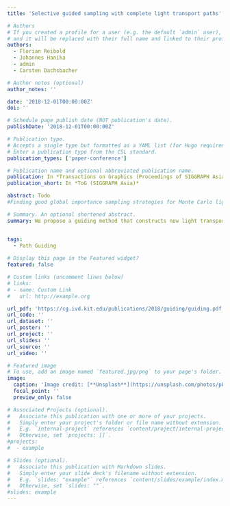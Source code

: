 ```yaml
---
title: 'Selective guided sampling with complete light transport paths'

# Authors
# If you created a profile for a user (e.g. the default `admin` user), write the username (folder name) here
# and it will be replaced with their full name and linked to their profile.
authors:
  - Florian Reibold
  - Johannes Hanika
  - admin
  - Carsten Dachsbacher

# Author notes (optional)
author_notes: ''

date: '2018-12-01T00:00:00Z'
doi: ''

# Schedule page publish date (NOT publication's date).
publishDate: '2018-12-01T00:00:00Z'

# Publication type.
# Accepts a single type but formatted as a YAML list (for Hugo requirements).
# Enter a publication type from the CSL standard.
publication_types: ['paper-conference']

# Publication name and optional abbreviated publication name.
publication: In *Transactions on Graphics (Proceedings of SIGGRAPH Asia)*
publication_short: In *ToG (SIGGRAPH Asia)*

abstract: Todo
#Finding good global importance sampling strategies for Monte Carlo light transport is challenging. While estimators using local methods (such as BSDF sampling or next event estimation) often work well in the majority of a scene, small regions in path space can be sampled insufficiently (e.g. a reflected caustic). We propose a novel data-driven guided sampling method which selectively adapts to such problematic regions and complements the unguided estimator. It is based on complete transport paths, i.e. is able to resolve the correlation due to BSDFs and free flight distances in participating media. It is conceptuall simple and places anisotropic truncated Gaussian distributions around guide paths to reconstruct a continuous probability density function (guided PDF). Guide paths are iteratively sampled from the guided as well as the unguided PDF and only recorded if they cause high variance in the current estimator. While plain Monte Carlo samples paths independently and Markov chain-based methods perturb a single current sample, we determine the reconstruction kernels by a set of neighbouring paths. This enables local exploration of the integrand without detailed balance constraints or the need for analytic derivatives. We show that our method can decompose the path space into a region that is well sampled by the unguided estimator and one that is handled by the new guided sampler. In realistic scenarios, we show 4x speedups over the unguided sampler. 

# Summary. An optional shortened abstract.
summary: We propose a guiding method that constructs new light transport paths based on previous paths from difficult regions.


tags:
  - Path Guiding
  
# Display this page in the Featured widget?
featured: false

# Custom links (uncomment lines below)
# links:
# - name: Custom Link
#   url: http://example.org

url_pdf: 'https://cg.ivd.kit.edu/publications/2018/guiding/guiding.pdf'
url_code: ''
url_dataset: ''
url_poster: ''
url_project: ''
url_slides: ''
url_source: ''
url_video: ''

# Featured image
# To use, add an image named `featured.jpg/png` to your page's folder.
image:
  caption: 'Image credit: [**Unsplash**](https://unsplash.com/photos/pLCdAaMFLTE)'
  focal_point: ''
  preview_only: false

# Associated Projects (optional).
#   Associate this publication with one or more of your projects.
#   Simply enter your project's folder or file name without extension.
#   E.g. `internal-project` references `content/project/internal-project/index.md`.
#   Otherwise, set `projects: []`.
#projects:
#  - example

# Slides (optional).
#   Associate this publication with Markdown slides.
#   Simply enter your slide deck's filename without extension.
#   E.g. `slides: "example"` references `content/slides/example/index.md`.
#   Otherwise, set `slides: ""`.
#slides: example
---
```

